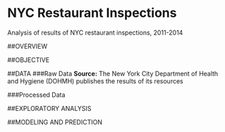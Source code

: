 NYC Restaurant Inspections
==========================

Analysis of results of NYC restaurant inspections, 2011-2014

##OVERVIEW

##OBJECTIVE

##DATA
###Raw Data
**Source:** The New York City Department of Health and Hygiene (DOHMH) publishes the results of its  resources

###Processed Data

##EXPLORATORY ANALYSIS

##MODELING AND PREDICTION
